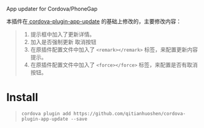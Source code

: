 App updater for Cordova/PhoneGap

本插件在[ cordova-plugin-app-update](https://github.com/vaenow/cordova-plugin-app-update) 的基础上修改的，主要修改内容：
> 1. 提示框中加入了更新详情。
> 2. 加入是否强制更新 取消按钮
> 3. 在原插件配置文件中加入了 `<remark></remark>` 标签，来配置更新内容提示。 
> 4. 在原插件配置文件中加入了 `<force></force>` 标签，来配置是否有取消按钮。
# Install

> `cordova plugin add https://github.com/qitianhuoshen/cordova-plugin-app-update --save`
